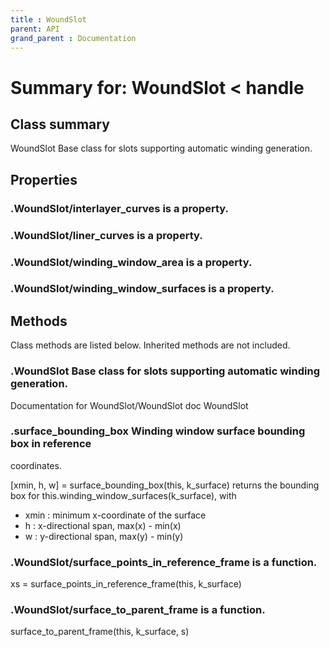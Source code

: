 ```yaml
---
title : WoundSlot
parent: API
grand_parent : Documentation
---
```

# Summary for: **WoundSlot**  < handle

## Class summary

WoundSlot Base class for slots supporting automatic winding generation.

## Properties

### .WoundSlot/**interlayer_curves** is a property.

### .WoundSlot/**liner_curves** is a property.

### .WoundSlot/**winding_window_area** is a property.

### .WoundSlot/**winding_window_surfaces** is a property.


## Methods

Class methods are listed below. Inherited methods are not included.

### .**WoundSlot** Base class for slots supporting automatic winding generation.
Documentation for WoundSlot/WoundSlot
doc WoundSlot

### .**surface_bounding_box** Winding window surface bounding box in reference
coordinates.

[xmin, h, w] = surface_bounding_box(this, k_surface) returns the bounding
box for this.winding_window_surfaces(k_surface), with
* xmin : minimum x-coordinate of the surface
* h : x-directional span, max(x) - min(x)
* w : y-directional span, max(y) - min(y)

### .WoundSlot/**surface_points_in_reference_frame** is a function.
xs = surface_points_in_reference_frame(this, k_surface)

### .WoundSlot/**surface_to_parent_frame** is a function.
surface_to_parent_frame(this, k_surface, s)


